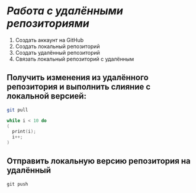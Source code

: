 # *Работа с удалёнными репозиториями*

1. Создать аккаунт на GitHub
2. Создать локальный репозиторий
3. Создать удалённый репозиторий
4. Связать локальный репозиторий с удалённым

## Получить изменения из удалённого репозитория и выполнить слияние с локальной версией:
```bash
git pull 
``` 
```C++
while i < 10 do
(
  print(i);
  i++;
)
```
## Отправить локальную версию репозитория на удалённый

`git push`
